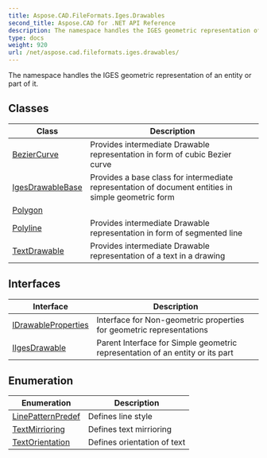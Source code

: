 ```yaml
---
title: Aspose.CAD.FileFormats.Iges.Drawables
second_title: Aspose.CAD for .NET API Reference
description: The namespace handles the IGES geometric representation of an entity or part of it
type: docs
weight: 920
url: /net/aspose.cad.fileformats.iges.drawables/
---
```

The namespace handles the IGES geometric representation of an entity or part of it.

## Classes

| Class | Description |
| --- | --- |
| [BezierCurve](./beziercurve/) | Provides intermediate Drawable representation in form of cubic Bezier curve |
| [IgesDrawableBase](./igesdrawablebase/) | Provides a base class for intermediate representation of document entities in simple geometric form |
| [Polygon](./polygon/) |  |
| [Polyline](./polyline/) | Provides intermediate Drawable representation in form of segmented line |
| [TextDrawable](./textdrawable/) | Provides intermediate Drawable representation of a text in a drawing |
## Interfaces

| Interface | Description |
| --- | --- |
| [IDrawableProperties](./idrawableproperties/) | Interface for Non-geometric properties for geometric representations |
| [IIgesDrawable](./iigesdrawable/) | Parent Interface for Simple geometric representation of an entity or its part |
## Enumeration

| Enumeration | Description |
| --- | --- |
| [LinePatternPredef](./linepatternpredef/) | Defines line style |
| [TextMirrioring](./textmirrioring/) | Defines text mirrioring |
| [TextOrientation](./textorientation/) | Defines orientation of text |



